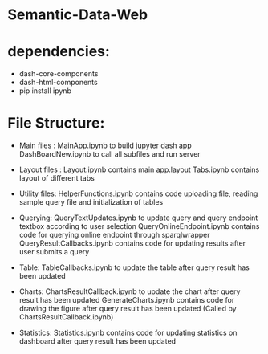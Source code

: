 # Semantic-Data-Web

# dependencies: 

- dash-core-components
- dash-html-components
- pip install ipynb
# File Structure: 
- Main files : MainApp.ipynb to build jupyter dash app
	     DashBoardNew.ipynb to call all subfiles and run server

- Layout files : Layout.ipynb contains main app.layout
	       Tabs.ipynb contains layout of different tabs

- Utility files: HelperFunctions.ipynb contains code uploading file, reading sample query file and initialization of tables

- Querying: QueryTextUpdates.ipynb to update query and query endpoint textbox according to user selection
	  QueryOnlineEndpoint.ipynb contains code for querying online endpoint through sparqlwrapper
	  QueryResultCallbacks.ipynb contains code for updating results after user submits a query

- Table: TableCallbacks.ipynb to update the table after query result has been updated

- Charts: ChartsResultCallback.ipynb to update the chart after query result has been updated
 	GenerateCharts.ipynb contains code for drawing the figure after query result has been updated (Called by ChartsResultCallback.ipynb)

- Statistics: Statistics.ipynb contains code for updating statistics on dashboard after query result has been updated
